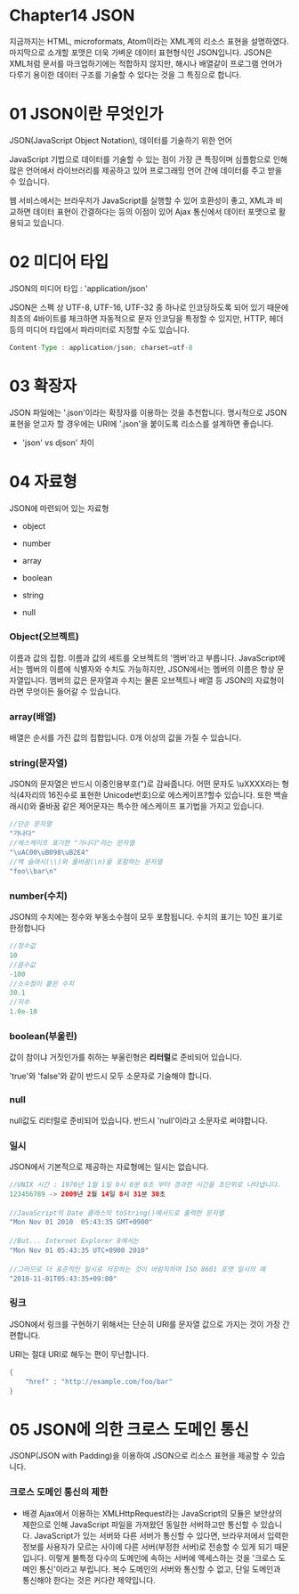 # Chapter14 JSON

지금까지는 HTML, microformats, Atom이라는 XML계의 리소스 표현을 설명하였다.
마지막으로 소개할 포맷은 더욱 가벼운 데이터 표현형식인 JSON입니다. 
JSON은 XML처럼 문서를 마크업하기에는 적합하지 않지만, 해시나 배열같이 프로그램 언어가 다루기 용이한 데이터 구조를 기술할 수 있다는 것을 그 특징으로 합니다.

# 01 JSON이란 무엇인가

JSON(JavaScript Object Notation), 데이터를 기술하기 위한 언어

JavaScript 기법으로 데이터를 기술할 수 있는 점이 가장 큰 특징이며 심플함으로 인해 많은 언어에서 라이브러리를 제공하고 있어 프로그래밍 언어 간에 데이터를 주고 받을 수 있습니다.

웹 서비스에서는 브라우저가 JavaScript를 실행할 수 있어 호환성이 좋고, XML과 비교하면 데이터 표현이 간결하다는 등의 이점이 있어 Ajax 통신에서 데이터 포맷으로 활용되고 있습니다.

# 02 미디어 타입

JSON의 미디어 타입 : 'application/json'

JSON은 스펙 상 UTF-8, UTF-16, UTF-32 중 하나로 인코딩하도록 되어 있기 때문에 최초의 4바이트를 체크하면 자동적으로 문자 인코딩을 특정할 수 있지만, HTTP, 헤더 등의 미디어 타입에서 파라미터로 지정할 수도 있습니다.

```java
Content-Type : application/json; charset=utf-8
```

# 03 확장자

JSON 파일에는 '.json'이라는 확장자를 이용하는 것을 추천합니다. 명시적으로 JSON표현을 얻고자 할 경우에는 URI에 '.json'을 붙이도록 리소스를 설계하면 좋습니다.

- 'json' vs djson' 차이

# 04 자료형

JSON에 마련되어 있는 자료형

- object

- number

- array

- boolean

- string

- null

### Object(오브젝트)

이름과 값의 집합. 이름과 값의 세트를 오브젝트의 '멤버'라고 부릅니다.
JavaScript에서는 멤버의 이름에 식별자와 수치도 가능하지만, JSON에서는 멤버의 이름은 항상 문자열입니다. 멤버의 값은 문자열과 수치는 물론 오브젝트나 배열 등 JSON의 자료형이라면 무엇이든 들어갈 수 있습니다.

### array(배열)

배열은 순서를 가진 값의 집합입니다. 0개 이상의 값을 가질 수 있습니다.

### string(문자열)

JSON의 문자열은 반드시 이중인용부호(")로 감싸줍니다. 어떤 문자도 \uXXXX라는 형식(4자리의 16진수로 표현한 Unicode번호)으로 에스케이프?할수 있습니다. 또한 백슬래시(\)와 줄바꿈 같은 제어문자는 특수한 에스케이프 표기법을 가지고 있습니다.

```java
//단순 문자열
"가나다"
//에스케이프 표기한 "가나다"라는 문자열
"\uAC00\uB098\uB2E4"
//백 슬래시(\\)와 줄바꿈(\n)을 포함하는 문자열
"foo\\bar\n"
```

### number(수치)

JSON의 수치에는 정수와 부동소수점이 모두 포함됩니다. 수치의 표기는 10진 표기로 한정합니다

```java
//정수값
10
//음수값
-100
//소수점이 붙은 수치
30.1
//지수
1.0e-10
```

### boolean(부울린)

값이 참이냐 거짓인가를 취하는 부울린형은 **리터럴**로 준비되어 있습니다.

'true'와 'false'와 같이 반드시 모두 소문자로 기술해야 합니다.

### null

null값도 리터럴로 준비되어 있습니다. 반드시 'null'이라고 소문자로 써야합니다.

### 일시

JSON에서 기본적으로 제공하는 자료형에는 일시는 없습니다.

```java
//UNIX 시간 : 1970년 1월 1일 0시 0분 0초 부터 경과한 시간을 초단위로 나타냅니다.
123456789 -> 2009년 2월 14일 8시 31분 30초

//JavaScript의 Date 클래스의 toString()메서드로 출력한 문자열
"Mon Nov 01 2010  05:43:35 GMT+0900"

//But... Internet Explorer 8에서는
"Mon Nov 01 05:43:35 UTC+0900 2010"

//그러므로 더 표준적인 일시로 저장하는 것이 바람직하며 ISO 8601 포맷 일시의 예
"2010-11-01T05:43:35+09:00"
```

### 링크

JSON에서 링크를 구현하기 위해서는 단순히 URI를 문자열 값으로 가지는 것이 가장 간편합니다.

URI는 절대 URI로 해두는 편이 무난합니다.

```java
{
	"href" : "http://example.com/foo/bar"
}
```

# 05 JSON에 의한 크로스 도메인 통신

JSONP(JSON with Padding)을 이용하여 JSON으로 리소스 표현을 제공할 수 있습니다.

### 크로스 도메인 통신의 제한

- 배경
Ajax에서 이용하는 XMLHttpRequest라는 JavaScript의 모듈은 보안상의 제한으로 인해 JavaScript 파일을 가져왔던 동일한 서버하고만 통신할 수 있습니다.
JavaScript가 있는 서버와 다른 서버가 통신할 수 있다면, 브라우저에서 입력한 정보를 사용자가 모르는 사이에 다른 서버(부정한 서버)로 전송할 수 있게 되기 때문입니다.
이렇게 불특정 다수의 도메인에 속하는 서버에 액세스하는 것을 '크로스 도메인 통신'이라고 부립니다. 복수 도메인의 서버와 통신할 수 없고, 단일 도메인과 통신해야 한다는 것은 커다란 제약입니다.

### <script> 요소에 의한 해결

```java
//XMLHttpRequest에서는 크로스 도메인 통신을 할 수 없지만,
//HTML의 <script>요소를 이용하면, 복수의 사이트에서 JavaScript 파일을 읽을 수 있음
//<script> 요소는 역사적인 이유에서 일반적으로 브라우저의 보안제한을 받지 않습니다.
<html xmlns="http://www.w3.org/1999/xhtml">
	<head>
		<script src="http://example.jp/map.js"></script>
		<script src="http://example.com/zip.js"></script>
		...
	</head>
	...
</html>
```

- 역사적인 이유?

### 콜백 함수를 활용하는 JSONP

JSONP는 브라우저의 이런 성질을 이용해 크로스 도메인 통신을 구현하는 방법입니다.

JSONP에서는 오리지널 JSON을 클라이언트가 지정한 콜백 함수명으로 랩핑하여 도메인이 다른 서버로부터 데이터를 취득합니다.

![Chapter14%20JSON%20c009ef9a16804f11a4bf3d616b36ecab/Untitled.png](Chapter14%20JSON%20c009ef9a16804f11a4bf3d616b36ecab/Untitled.png)

```java
<html xmlns="http://www.w3.org/1999/xhtml">
	<head>
		<title>크로스 도메인 통신의 예</title>
	</head>
	<body>
		<script type="text/javascript">
			function foo(zip){
				alert(zip("zipcode"));
			}
		</script>
		<script src="http://zip.ricollab.jp/1120002.json?callback=foo"></script>
	</body>
</html>

//요청
GET /11220002.json?callback=foo HTTP/1.1
Host: zip.ricollab.jp

//응답
HTTP/1.1 200 OK
Content-Type: application/javascript

foo({
	"zipcode":"1120002",
	"address":{
		"prefecture":"도쿄도",
		"city":"분쿄구",
		"town":"코이시카와"
	},
	"yomi":{
		"prefecture":"토우쿄우토",
		"city":"분쿄우쿠",
		"town":"코이시카와"
	}
});
```

- 다른 예 찾기

# 06 하이퍼미디어 포맷으로서의 JSON

JSON은 JavaScript를 기반으로 한 심플한 데이터 포맷입니다.

XML과 비교하면 기술의 중복도가 낮다는 이점이 있기 때문에, 주로 데이터 표현의 포맷으로 이용되고 있습니다. 또한 JSONP를 사용하면 크로스 도메인 통신이 가능하기 때문에 Ajax에서는 필수 기술이 되어 있습니다.

JSON은 데이터 기술에 적합한 포맷이지만, 리소스를 표현하는 포맷으로서 생각한 경우는 하이퍼미디어 포맷으로서의 측면을 잊어서는 안됩니다. JSON을 하이퍼미디어 포맷으로 사용하기 위해서는 링크를 표현하는 멤버를 정확히 넣을 필요가 있습니다. 다른 리소스와의 관계를 고려하여 링크를 확실히 넣는 설계를 하는 것이 중요합니다.
